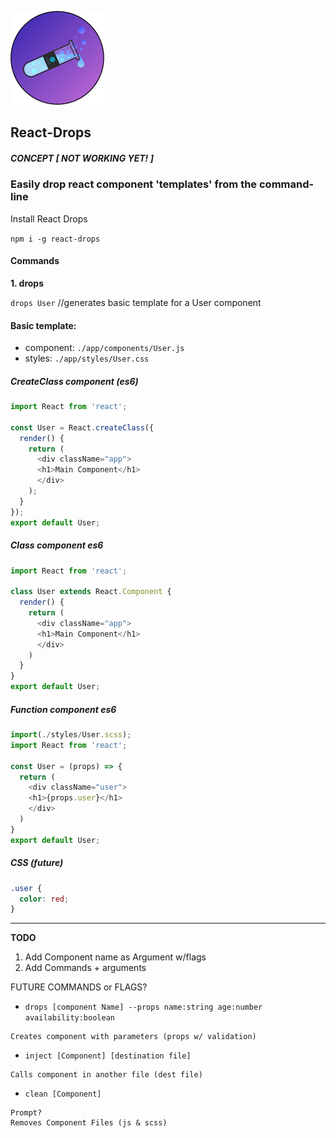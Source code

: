 ![React-Drops](./logo150.png)
## React-Drops

##### CONCEPT [ *NOT WORKING YET!* ]

### Easily drop react component 'templates' from the command-line

Install React Drops  

`npm i -g react-drops`  


#### Commands

**1. drops**

`drops User` //generates basic template for a User component  

#### Basic template:  
- component: `./app/components/User.js`  
- styles: `./app/styles/User.css`  


##### CreateClass component (es6)
```js
import React from 'react';

const User = React.createClass({
  render() {
    return (
      <div className="app">
      <h1>Main Component</h1>
      </div>
    );
  }
});
export default User;
```  

##### Class component es6
```js
import React from 'react';

class User extends React.Component {
  render() {
    return (
      <div className="app">
      <h1>Main Component</h1>
      </div>
    )
  }
}
export default User;
```  

##### Function component es6
```js
import(./styles/User.scss);
import React from 'react';

const User = (props) => {
  return (
    <div className="user">
    <h1>{props.user}</h1>
    </div>
  )
}
export default User;
```  

##### CSS (future)
```css
.user {
  color: red;
}
```

---

**TODO**

1. Add Component name as Argument w/flags  
2. Add Commands + arguments  

FUTURE COMMANDS or FLAGS?

- `drops [component Name] --props name:string age:number availability:boolean`
```
Creates component with parameters (props w/ validation)
```
- `inject [Component] [destination file]`
```
Calls component in another file (dest file)
```  
- `clean [Component]`   
```
Prompt?
Removes Component Files (js & scss)
```
